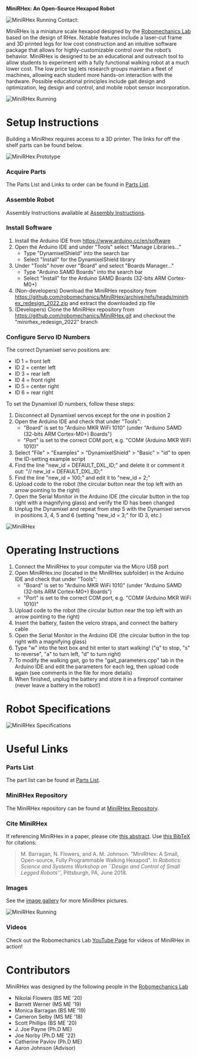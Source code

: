 **MiniRHex: An Open-Source Hexapod Robot**

![MiniRHex Running](Images/miniOnStumpScaled.jpg)
Contact: 

MiniRHex is a miniature scale hexapod designed by the [Robomechanics Lab](https://www.cmu.edu/me/robomechanicslab/) based on the design of RHex. Notable features include a laser-cut frame and 3D printed legs for low cost construction and an intuitive software package that allows for highly-customizable control over the robot’s behavior. MiniRHex is designed to be an educational and outreach tool to allow students to experiment with a fully functional walking robot at a much lower cost. The low price tag lets research groups maintain a fleet of machines, allowing each student more hands-on interaction with the hardware. Possible educational principles include gait design and optimization, leg design and control, and mobile robot sensor incorporation.

![MiniRHex Running](Images/miniOnStumpScaled.jpg)

# Setup Instructions
Building a MiniRhex requires access to a 3D printer. The links for off the shelf parts can be found below.

![MiniRHex Prototype](Images/mini1.jpg)

### Acquire Parts
The Parts List and Links to order can be found in [Parts List](https://github.com/robomechanics/MiniRHex/tree/master/HardwareList).

### Assemble Robot
Assembly Instructions available at [Assembly Instructions](https://github.com/robomechanics/MiniRHex/tree/master/Assembly).

### Install Software
1. Install the Arduino IDE from https://www.arduino.cc/en/software
2. Open the Arduino IDE and under "Tools" select "Manage Libraries..."
   - Type "DynamixelShield" into the search bar
   - Select "Install" for the DynamixelShield library
3. Under "Tools" hover over "Board" and select "Boards Manager..."
   - Type "Arduino SAMD Boards" into the search bar
   - Select "Install" for the Arduino SAMD Boards (32-bits ARM Cortex-M0+)
4. (Non-developers) Download the MiniRHex repository from https://github.com/robomechanics/MiniRHex/archive/refs/heads/minirhex_redesign_2022.zip and extract the downloaded zip file
5. (Developers) Clone the MiniRHex repository from https://github.com/robomechanics/MiniRHex.git and checkout the "minirhex_redesign_2022" branch

### Configure Servo ID Numbers
The correct Dynamixel servo positions are:
- ID 1 = front left
- ID 2 = center left
- ID 3 = rear left
- ID 4 = front right
- ID 5 = center right
- ID 6 = rear right

To set the Dynamixel ID numbers, follow these steps:
1. Disconnect all Dynamixel servos except for the one in position 2
2. Open the Arduino IDE and check that under "Tools":
   - "Board" is set to "Arduino MKR WiFi 1010" (under "Arduino SAMD (32-bits ARM Cortex-M0+) Boards")
   - "Port" is set to the correct COM port, e.g. "COM# (Arduino MKR WiFi 1010)"
3. Select "File" > "Examples" > "DynamixelShield" > "Basic" > "id" to open the ID-setting example script
4. Find the line "new_id = DEFAULT_DXL_ID;" and delete it or comment it out: "// new_id = DEFAULT_DXL_ID;"
5. Find the line "new_id = 100;" and edit it to "new_id = 2;"
6. Upload code to the robot (the circular button near the top left with an arrow pointing to the right)
7. Open the Serial Monitor in the Arduino IDE (the circular button in the top right with a magnifying glass) and verify the ID has been changed
8. Unplug the Dynamixel and repeat from step 5 with the Dynamixel servos in positions 3, 4, 5 and 6 (setting "new_id = 3;" for ID 3, etc.)


![MiniRHex](Images/miniOnStumpScaled.jpg)


# Operating Instructions
1. Connect the MiniRHex to your computer via the Micro USB port
2. Open MiniRHex.ino (located in the MiniRHex subfolder) in the Arduino IDE and check that under "Tools":
   - "Board" is set to "Arduino MKR WiFi 1010" (under "Arduino SAMD (32-bits ARM Cortex-M0+) Boards")
   - "Port" is set to the correct COM port, e.g. "COM# (Arduino MKR WiFi 1010)"
3. Upload code to the robot (the circular button near the top left with an arrow pointing to the right)
4. Insert the battery, fasten the velcro straps, and connect the battery cable
5. Open the Serial Monitor in the Arduino IDE (the circular button in the top right with a magnifying glass)
6. Type "w" into the text box and hit enter to start walking! ("q" to stop, "s" to reverse", "a" to turn left, "d" to turn right)
7. To modify the walking gait, go to the "gait_parameters.cpp" tab in the Arduino IDE and edit the parameters for each leg, then upload code again (see comments in the file for more details)
8. When finished, unplug the battery and store it in a fireproof container (never leave a battery in the robot!)

# Robot Specifications
![MiniRHex Specifications](Images/Spec_Chart.png)

# Useful Links
### Parts List
The part list can be found at [Parts List](https://github.com/robomechanics/MiniRHex/tree/master/HardwareList).
### MiniRHex Repository
The MiniRHex repository can be found at [MiniRHex Repository](https://github.com/robomechanics/MiniRHex.git).
### Cite MiniRHex
If referencing MiniRHex in a paper, please cite [this abstract](http://www.andrew.cmu.edu/user/amj1/papers/RSS2018ws_MiniRHex.pdf).
Use [this BibTeX](https://github.com/robomechanics/MiniRHex/blob/master/citation.txt) for citations:
> M. Barragan, N. Flowers, and A. M. Johnson. "MiniRHex: A Small, Open-source, Fully Programmable Walking Hexapod". In *Robotics: Science and Systems Workshop on ``Design and Control of Small Legged Robots''*, Pittsburgh, PA, June 2018.

### Images
See the [image gallery](https://robomechanics.github.io/MiniRHex/Images/) for more MiniRHex pictures.
        
![MiniRHex Running](Images/miniOnStumpScaled.jpg)
### Videos
Check out the Robomechanics Lab [YouTube Page](https://www.youtube.com/watch?v=ldLXVDNCCzc&list=PLxHmBiQi0bD2aFgPKIrXhYXCCOGhTQmmk) for videos of MiniRHex in action!

# Contributors
MiniRHex was designed by the following people in the [Robomechanics Lab](https://www.cmu.edu/me/robomechanicslab/)
* Nikolai Flowers (BS ME '20)
* Barrett Werner (MS ME '19)
* Monica Barragan (BS ME '19)
* Cameron Selby (MS ME '18)
* Scott Phillips (BS ME '20)
* J. Joe Payne (Ph.D ME)
* Joe Norby (Ph.D ME '22)
* Catherine Pavlov (Ph.D ME)
* Aaron Johnson (Advisor)





